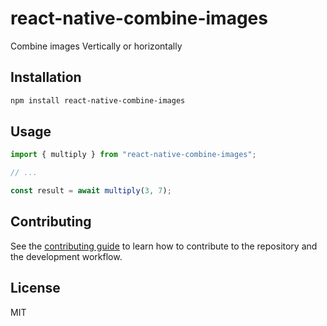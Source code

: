 # react-native-combine-images

Combine images Vertically or horizontally

## Installation

```sh
npm install react-native-combine-images
```

## Usage

```js
import { multiply } from "react-native-combine-images";

// ...

const result = await multiply(3, 7);
```

## Contributing

See the [contributing guide](CONTRIBUTING.md) to learn how to contribute to the repository and the development workflow.

## License

MIT
